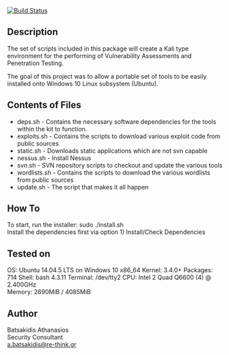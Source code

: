 [![Build Status](https://travis-ci.org/abatsakidis/scythian.svg?branch=master)](https://travis-ci.org/abatsakidis/scythian)

## Description ##

The set of scripts included in this package will create a Kali type environment for the performing of
Vulnerability Assessments and Penetration Testing.

The goal of this project was to allow a portable set of tools to be easily installed onto Windows 10 Linux subsystem (Ubuntu). 

## Contents of Files ##

* deps.sh - Contains the necessary software dependencies for the tools within the kit to function.
* exploits.sh - Contains the scripts to download various exploit code from public sources
* static.sh - Downloads static applications which are not svn capable
* nessus.sh - Install Nessus
* svn.sh - SVN repository scripts to checkout and update the various tools
* wordlists.sh - Contains the scripts to download the various wordlists from public sources
* update.sh - The script that makes it all happen

## How To ##

To start, run the installer: sudo ./install.sh <br>
Install the dependencies first via option 1) Install/Check Dependencies

## Tested on ##

OS: Ubuntu 14.04.5 LTS on Windows 10 x86_64
Kernel: 3.4.0+
Packages: 714
Shell: bash 4.3.11
Terminal: /dev/tty2
CPU: Intel 2 Quad Q6600 (4) @ 2.400GHz<br>
Memory: 2690MiB / 4085MiB

## Author ##

Batsakidis Athanasios<br>
Security Consultant<br>
a.batsakidis@re-think.gr
